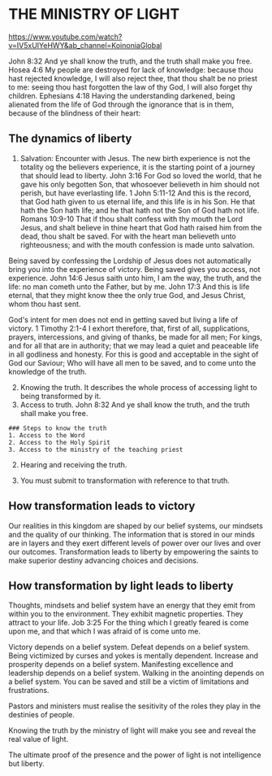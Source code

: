 # THE MINISTRY OF LIGHT
https://www.youtube.com/watch?v=IV5xUIYeHWY&ab_channel=KoinoniaGlobal

John 8:32 And ye shall know the truth, and the truth shall make you free.
Hosea 4:6 My people are destroyed for lack of knowledge: because thou hast rejected knowledge, I will also reject thee, that thou shalt be no priest to me: seeing thou hast forgotten the law of thy God, I will also forget thy children.
Ephesians 4:18 Having the understanding darkened, being alienated from the life of God through the ignorance that is in them, because of the blindness of their heart:

## The dynamics of liberty
1. Salvation: Encounter with Jesus.
  The new birth experience is not the totality og the believers experience, it is the starting point of a journey that should lead to liberty.
    John 3:16 For God so loved the world, that he gave his only begotten Son, that whosoever believeth in him should not perish, but have everlasting life.
    1 John 5:11-12 And this is the record, that God hath given to us eternal life, and this life is in his Son.
    He that hath the Son hath life; and he that hath not the Son of God hath not life.
    Romans 10:9-10 That if thou shalt confess with thy mouth the Lord Jesus, and shalt believe in thine heart that God hath raised him from the dead, thou shalt be saved.
    For with the heart man believeth unto righteousness; and with the mouth confession is made unto salvation.

  Being saved by confessing the Lordship of Jesus does not automatically bring you into the experience of victory.
  Being saved gives you access, not experience.
    John 14:6 Jesus saith unto him, I am the way, the truth, and the life: no man cometh unto the Father, but by me.
    John 17:3 And this is life eternal, that they might know thee the only true God, and Jesus Christ, whom thou hast sent.

  God's intent for men does not end in getting saved but living a life of victory.
    1 Timothy 2:1-4 I exhort therefore, that, first of all, supplications, prayers, intercessions, and giving of thanks, be made for all men;
    For kings, and for all that are in authority; that we may lead a quiet and peaceable life in all godliness and honesty.
    For this is good and acceptable in the sight of God our Saviour;
    Who will have all men to be saved, and to come unto the knowledge of the truth.

2. Knowing the truth.
  It describes the whole process of accessing light to being transformed by it.
  1. Access to truth.
    John 8:32 And ye shall know the truth, and the truth shall make you free.

    ### Steps to know the truth
    1. Access to the Word
    2. Access to the Holy Spirit
    3. Access to the ministry of the teaching priest

  2. Hearing and receiving the truth.
  
  3. You must submit to transformation with reference to that truth.
    
## How transformation leads to victory
Our realities in this kingdom are shaped by our belief systems, our mindsets and the quality of our thinking.
The information that is stored in our minds are in layers and they exert different levels of power over our lives and over our outcomes.
Transformation leads to liberty by empowering the saints to make superior destiny advancing choices and decisions.

## How transformation by light leads to liberty
Thoughts, mindsets and belief system have an energy that they emit from within you to the environment. They exhibit magnetic properties. They attract to your life.
  Job 3:25 For the thing which I greatly feared is come upon me, and that which I was afraid of is come unto me.

Victory depends on a belief system.
Defeat depends on a belief system.
Being victimized by curses and yokes is mentally dependent.
Increase and prosperity depends on a belief system.
Manifesting excellence and leadership depends on a belief system.
Walking in the anointing depends on a belief system.
You can be saved and still be a victim of limitations and frustrations.

Pastors and ministers must realise the sesitivity of the roles they play in the destinies of people.

Knowing the truth by the ministry of light will make you see and reveal the real value of light.

The ultimate proof of the presence and the power of light is not intelligence but liberty.
